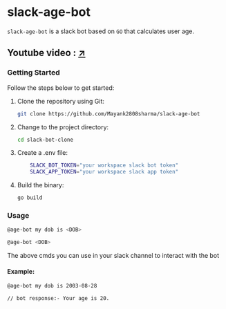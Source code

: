# slack-age-bot

`slack-age-bot` is a slack bot based on `GO` that calculates user age.

## Youtube video : [↗️](https://youtu.be/tS9o--nEVT0)

### Getting Started

Follow the steps below to get started:

1. Clone the repository using Git:

   ```bash
   git clone https://github.com/Mayank2808sharma/slack-age-bot
   ```
2. Change to the project directory:

   ```bash
   cd slack-bot-clone
   ```
3. Create a .env file:
    ```bash
        SLACK_BOT_TOKEN="your workspace slack bot token"
        SLACK_APP_TOKEN="your workspace slack app token"
    ```
4. Build the binary:

   ```bash
   go build
   ```
### Usage
```bash
@age-bot my dob is <DOB>
```
```bash
@age-bot <DOB>
```
The above cmds you can use in your slack channel to interact with the bot

#### Example:

```bash
@age-bot my dob is 2003-08-28

// bot response:- Your age is 20.
```